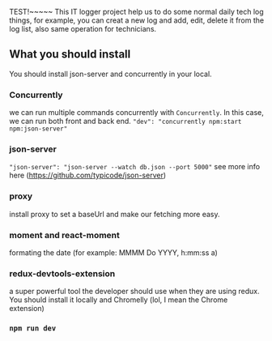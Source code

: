 TEST!~~~~~
This IT logger project help us to do some normal daily tech log things, for example, you can creat a new log and add, edit, delete it from the log list, also same operation for technicians. 

## What you should install

You should install json-server and concurrently in your local.
### Concurrently
we can run multiple commands concurrently with `Concurrently`. In this case, we can run both front and back end.
    `"dev": "concurrently npm:start npm:json-server"`
    
### json-server
`"json-server": "json-server --watch db.json --port 5000"`
see more info here (https://github.com/typicode/json-server)
   
### proxy
install proxy to set a baseUrl and make our fetching more easy.

### moment and react-moment

formating the date (for example: MMMM Do YYYY, h:mm:ss a)

### redux-devtools-extension

a super powerful tool the developer should use when they are using redux. You should install it locally and Chromelly (lol, I mean the Chrome extension)

### `npm run dev`



